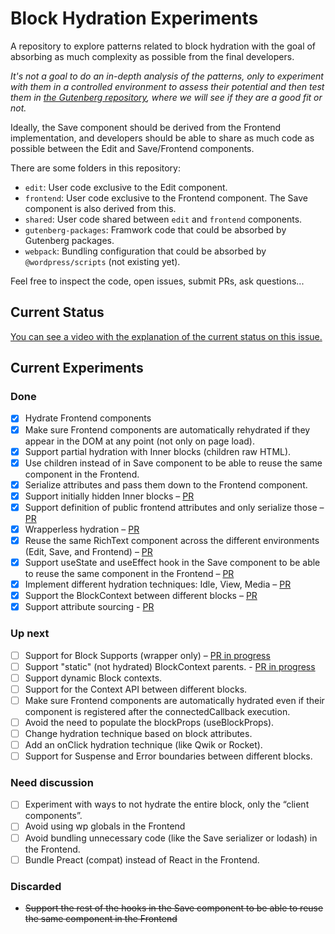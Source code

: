 # Block Hydration Experiments

A repository to explore patterns related to block hydration with the goal of absorbing as much complexity as possible from the final developers.

_It's not a goal to do an in-depth analysis of the patterns, only to experiment with them in a controlled environment to assess their potential and then test them in [the Gutenberg repository](https://github.com/WordPress/gutenberg), where we will see if they are a good fit or not._

Ideally, the Save component should be derived from the Frontend implementation, and developers should be able to share as much code as possible between the Edit and Save/Frontend components.

There are some folders in this repository:

- `edit`: User code exclusive to the Edit component.
- `frontend`: User code exclusive to the Frontend component. The Save component is also derived from this.
- `shared`: User code shared between `edit` and `frontend` components.
- `gutenberg-packages`: Framwork code that could be absorbed by Gutenberg packages.
- `webpack`: Bundling configuration that could be absorbed by `@wordpress/scripts` (not existing yet).

Feel free to inspect the code, open issues, submit PRs, ask questions...

## Current Status

[You can see a video with the explanation of the current status on this issue.](https://github.com/WordPress/block-hydration-experiments/issues/6)

## Current Experiments

### Done

- [x] Hydrate Frontend components
- [x] Make sure Frontend components are automatically rehydrated if they appear in the DOM at any point (not only on page load).
- [x] Support partial hydration with Inner blocks (children raw HTML).
- [x] Use children instead of in Save component to be able to reuse the same component in the Frontend.
- [x] Serialize attributes and pass them down to the Frontend component.
- [x] Support initially hidden Inner blocks – [PR](https://github.com/WordPress/block-hydration-experiments/pull/8)
- [x] Support definition of public frontend attributes and only serialize those – [PR](https://github.com/WordPress/block-hydration-experiments/pull/15)
- [x] Wrapperless hydration – [PR](https://github.com/WordPress/block-hydration-experiments/pull/3)
- [x] Reuse the same RichText component across the different environments (Edit, Save, and Frontend) – [PR](https://github.com/WordPress/block-hydration-experiments/pull/2)
- [x] Support useState and useEffect hook in the Save component to be able to reuse the same component in the Frontend – [PR](https://github.com/WordPress/block-hydration-experiments/pull/3)
- [x] Implement different hydration techniques: Idle, View, Media – [PR](https://github.com/WordPress/block-hydration-experiments/pull/14)
- [x] Support the BlockContext between different blocks – [PR](https://github.com/WordPress/block-hydration-experiments/pull/7)
- [x] Support attribute sourcing - [PR](https://github.com/WordPress/block-hydration-experiments/pull/30)

### Up next

- [ ] Support for Block Supports (wrapper only) – [PR in progress](https://github.com/WordPress/block-hydration-experiments/pull/3)
- [ ] Support "static" (not hydrated) BlockContext parents. - [PR in progress](https://github.com/WordPress/block-hydration-experiments/pull/28)
- [ ] Support dynamic Block contexts.
- [ ] Support for the Context API between different blocks.
- [ ] Make sure Frontend components are automatically hydrated even if their component is registered after the connectedCallback execution.
- [ ] Avoid the need to populate the blockProps (useBlockProps).
- [ ] Change hydration technique based on block attributes.
- [ ] Add an onClick hydration technique (like Qwik or Rocket).
- [ ] Support for Suspense and Error boundaries between different blocks.

### Need discussion

- [ ] Experiment with ways to not hydrate the entire block, only the “client components”.
- [ ] Avoid using wp globals in the Frontend
- [ ] Avoid bundling unnecessary code (like the Save serializer or lodash) in the Frontend.
- [ ] Bundle Preact (compat) instead of React in the Frontend.

### Discarded

- ~~Support the rest of the hooks in the Save component to be able to reuse the same component in the Frontend~~
